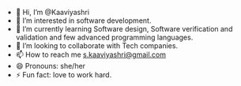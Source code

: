 - 👋 Hi, I’m @Kaaviyashri
- 👀 I’m interested in software development.
- 🌱 I’m currently learning Software design, Software verification and validation and few advanced programming languages. 
- 💞️ I’m looking to collaborate with Tech companies.
- 📫 How to reach me s.kaaviyashri@gmail.com
- 😄 Pronouns: she/her
- ⚡ Fun fact: love to work hard.

<!---
Kaaviyashri/Kaaviyashri is a ✨ special ✨ repository because its `README.md` (this file) appears on your GitHub profile.
You can click the Preview link to take a look at your changes.
--->
